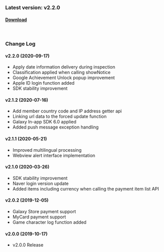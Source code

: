 ### Latest version: v2.2.0

#### [Download](https://xyuditqzezxs1008973.cdn.ntruss.com/sdk/GAMEPOT_AOS_SAMPLE_0917.zip)

<br/>

### Change Log

#### v2.2.0 (2020-09-17)

- Apply date information delivery during inspection
- Classification applied when calling showNotice
- Google Achievement Unlock popup improvement
- Apple ID login function added
- SDK stability improvement

#### v2.1.2 (2020-07-16)

- Add member country code and IP address getter api
- Linking url data to the forced update function
- Galaxy In-app SDK 6.0 applied
- Added push message exception handling

#### v2.1.1 (2020-05-21)

- Improved multilingual processing
- Webview alert interface implementation

#### v2.1.0 (2020-03-26)

- SDK stability improvement
- Naver login version update
- Added items including currency when calling the payment item list API

#### v2.0.2 (2019-12-05)

- Galaxy Store payment support
- MyCard payment support
- Game character log function added

#### v2.0.0 (2019-10-17)

- v2.0.0 Release
